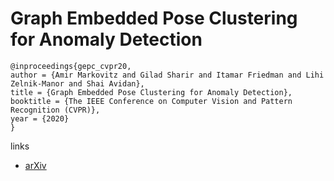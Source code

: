 # Graph Embedded Pose Clustering for Anomaly Detection

```
@inproceedings{gepc_cvpr20,
author = {Amir Markovitz and Gilad Sharir and Itamar Friedman and Lihi Zelnik-Manor and Shai Avidan},
title = {Graph Embedded Pose Clustering for Anomaly Detection},
booktitle = {The IEEE Conference on Computer Vision and Pattern Recognition (CVPR)},
year = {2020}
}
```

links
- [arXiv](https://arxiv.org/abs/1912.11850)
